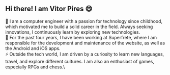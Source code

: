 ## Hi there! I am Vitor Pires 😄

💬 I am a computer engineer with a passion for technology since childhood, which motivated me to build a solid career in the field. Always seeking innovations, I continuously learn by exploring new technologies.\
🔭 For the past four years, I have been working at Superfrete, where I am responsible for the development and maintenance of the website, as well as the Android and iOS apps.\
⚡ Outside the tech world, I am driven by a curiosity to learn new languages, travel, and explore different cultures. I am also an enthusiast of games, especially RPGs and chess.\
